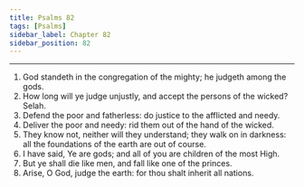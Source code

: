 ```yaml
---
title: Psalms 82
tags: [Psalms]
sidebar_label: Chapter 82
sidebar_position: 82
---
```


---
1. God standeth in the congregation of the mighty; he judgeth among the gods.
2. How long will ye judge unjustly, and accept the persons of the wicked? Selah.
3. Defend the poor and fatherless: do justice to the afflicted and needy.
4. Deliver the poor and needy: rid them out of the hand of the wicked.
5. They know not, neither will they understand; they walk on in darkness: all the foundations of the earth are out of course.
6. I have said, Ye are gods; and all of you are children of the most High.
7. But ye shall die like men, and fall like one of the princes.
8. Arise, O God, judge the earth: for thou shalt inherit all nations.